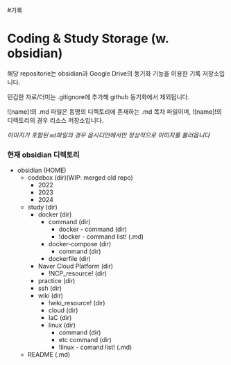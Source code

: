 #기록
# Coding & Study Storage (w. obsidian)

해당 repositorie는 obsidian과 Google Drive의 동기화 기능을 이용한 기록 저장소입니다.

민감한 자료/더미는 .gitignore에 추가해 github 동기화에서 제외됩니다.

![name]!의 .md 파일은 동명의 디렉토리에 존재하는 .md 목차 파일이며, 
![name]!의 디렉토리의 경우 리소스 저장소입니다.

*이미지가 포함된 `md`파일의 경우 옵시디언에서만 정상적으로 이미지를 불러옵니다*

### 현재 obsidian 디렉토리
- obsidian (HOME)
	- codebox (dir)(WIP: merged old repo)
		- 2022
		- 2023
		- 2024
	- study (dir)
		- docker (dir)
			- command (dir)
				- docker - command (dir)
				- !docker - command list! (.md)
			- docker-compose (dir)
				- command (dir)
			- dockerfile (dir)
		- Naver Cloud Platform (dir)
			- !NCP_resource! (dir)
		- practice (dir)
		- ssh (dir)
		- wiki (dir)
			- !wiki_resource! (dir)
			- cloud (dir)
			- IaC (dir)
			- linux (dir)
				- command (dir)
				- etc command (dir)
				- !linux - comand list! (.md)
	- README (.md)   

